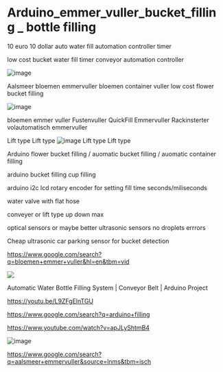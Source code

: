 # Arduino_emmer_vuller_bucket_filling _ bottle filling

10 euro 10 dollar auto water fill automation controller timer

low cost bucket water fill timer conveyor automation controller

![image](https://user-images.githubusercontent.com/45427770/144734437-b7007db6-d339-4239-bf22-a815432fa71b.png)

Aalsmeer bloemen emmervuller bloemen container vuller low cost flower bucket filling

![image](https://user-images.githubusercontent.com/45427770/144736042-96022345-2486-46af-85d5-958ef996d3bb.png)

bloemen emmer vuller Fustenvuller QuickFill Emmervuller Rackinsterter volautomatisch emmervuller

Lift type 
Lift type 
![image](https://user-images.githubusercontent.com/45427770/144736439-6f6ed0fb-3651-4d46-b5f3-d11f2549561b.png)
Lift type 
Lift type 


Arduino flower bucket filling / auomatic bucket filling / auomatic container filling

arduino bucket filling cup filling

arduino i2c lcd rotary encoder for setting fill time seconds/miliseconds

water valve with flat hose

conveyer or lift type up down max

optical sensors or maybe better ultrasonic sensors no droplets errrors

Cheap ultrasonic car parking sensor for bucket detection

https://www.google.com/search?q=bloemen+emmer+vuller&hl=en&tbm=vid



<img src="https://youtu.be/L9ZFgElnTGU">

Automatic Water Bottle Filling System | Conveyor Belt | Arduino Project

https://youtu.be/L9ZFgElnTGU


https://www.google.com/search?q=arduino+filling

https://www.youtube.com/watch?v=apJLyShtmB4

![image](https://user-images.githubusercontent.com/45427770/144734437-b7007db6-d339-4239-bf22-a815432fa71b.png)


https://www.google.com/search?q=aalsmeer+emmervuller&source=lnms&tbm=isch
